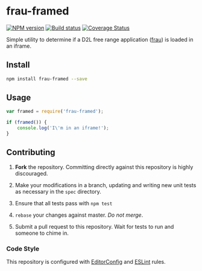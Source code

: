 # frau-framed

[![NPM version][npm-image]][npm-url]
[![Build status][ci-image]][ci-url]
[![Coverage Status][coverage-image]][coverage-url]

Simple utility to determine if a D2L free range application
([frau](https://www.npmjs.com/browse/keyword/frau)) is loaded in an iframe.

## Install
```sh
npm install frau-framed --save
```

## Usage
```js
var framed = require('frau-framed');

if (framed()) {
	console.log('I\'m in an iframe!');
}
```

## Contributing

1. **Fork** the repository. Committing directly against this repository is
   highly discouraged.

2. Make your modifications in a branch, updating and writing new unit tests
   as necessary in the `spec` directory.

3. Ensure that all tests pass with `npm test`

4. `rebase` your changes against master. *Do not merge*.

5. Submit a pull request to this repository. Wait for tests to run and someone
   to chime in.

### Code Style

This repository is configured with [EditorConfig][EditorConfig] and
[ESLint][ESLint] rules.


[npm-url]: https://npmjs.org/package/frau-framed
[npm-image]: https://img.shields.io/npm/v/frau-framed.svg
[ci-image]: https://img.shields.io/travis/Brightspace/frau-framed/master.svg
[ci-url]: https://travis-ci.org/Brightspace/frau-framed
[coverage-image]: https://img.shields.io/coveralls/Brightspace/frau-framed/master.svg
[coverage-url]: https://coveralls.io/r/Brightspace/frau-framed?branch=master

[EditorConfig]: http://editorconfig.org/
[ESLint]: http://eslint.org
